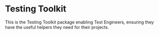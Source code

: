 # Testing Toolkit

This is the Testing Toolkit package enabling Test Engineers, ensuring they have the useful helpers they need for their projects.
